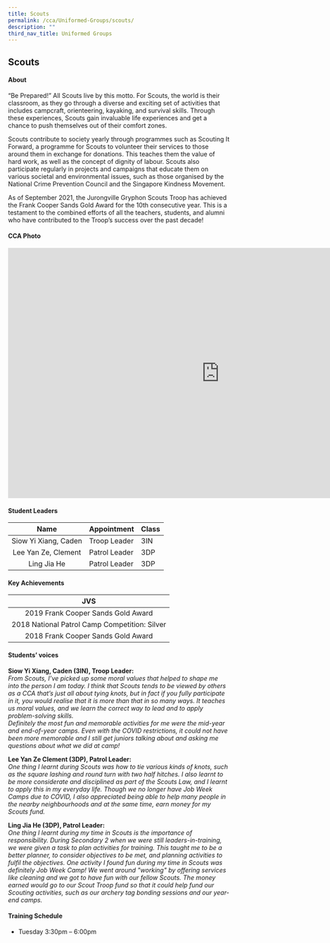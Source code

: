```yaml
---
title: Scouts
permalink: /cca/Uniformed-Groups/scouts/
description: ""
third_nav_title: Uniformed Groups
---
```

## Scouts

#### About
“Be Prepared!” All Scouts live by this motto. For Scouts, the world is their classroom, as they go through a diverse and exciting set of activities that includes campcraft, orienteering, kayaking, and survival skills. Through these experiences, Scouts gain invaluable life experiences and get a chance to push themselves out of their comfort zones.  
  
Scouts contribute to society yearly through programmes such as Scouting It Forward, a programme for Scouts to volunteer their services to those around them in exchange for donations. This teaches them the value of hard work, as well as the concept of dignity of labour. Scouts also participate regularly in projects and campaigns that educate them on various societal and environmental issues, such as those organised by the National Crime Prevention Council and the Singapore Kindness Movement.  
  
As of September 2021, the Jurongville Gryphon Scouts Troop has achieved the Frank Cooper Sands Gold Award for the 10th consecutive year. This is a testament to the combined efforts of all the teachers, students, and alumni who have contributed to the Troop’s success over the past decade!

#### CCA Photo
<iframe src="https://docs.google.com/presentation/d/e/2PACX-1vRAF_mcA3aU3U2W8Im2Fbvut011CY-KBQaM7iL0vqzYLUBd8dIhuykDqqf_nV0tgSmCmAvkf_sgvxYP/embed?start=true&amp;loop=true&amp;delayms=5000" frameborder="0" width="960" height="569" allowfullscreen="true"></iframe>

#### Student Leaders

| Name | Appointment | Class |
|:---:|---|---|
| Siow Yi Xiang, Caden | Troop Leader | 3IN |
| Lee Yan Ze, Clement | Patrol Leader | 3DP |
| Ling Jia He | Patrol Leader | 3DP |

#### Key Achievements

| JVS |
|:---:|
| 2019 Frank Cooper Sands Gold Award |
| 2018&nbsp;National Patrol Camp Competition: Silver |
| 2018 Frank Cooper Sands Gold Award |

#### Students’ voices
**Siow Yi Xiang, Caden (3IN), Troop Leader:** <br>
_From Scouts, I’ve picked up some moral values that helped to shape me into the person I am today. I think that Scouts tends to be viewed by others as a CCA that’s just all about tying knots, but in fact if you fully participate in it, you would realise that it is more than that in so many ways. It teaches us moral values, and we learn the correct way to lead and to apply problem-solving skills.  
Definitely the most fun and memorable activities for me were the mid-year and end-of-year camps. Even with the COVID restrictions, it could not have been more memorable and I still get juniors talking about and asking me questions about what we did at camp!_  
  
**Lee Yan Ze Clement (3DP), Patrol Leader:** <br>
_One thing I learnt during Scouts was how to tie various kinds of knots, such as the square lashing and round turn with two half hitches. I also learnt to be more considerate and disciplined as part of the Scouts Law, and I learnt to apply this in my everyday life. Though we no longer have Job Week Camps due to COVID, I also appreciated being able to help many people in the nearby neighbourhoods and at the same time, earn money for my Scouts fund._

**Ling Jia He (3DP), Patrol Leader:** <br>
_One thing I learnt during my time in Scouts is the importance of responsibility. During Secondary 2 when we were still leaders-in-training, we were given a task to plan activities for training. This taught me to be a better planner, to consider objectives to be met, and planning activities to fulfil the objectives. One activity I found fun during my time in Scouts was definitely Job Week Camp! We went around "working" by offering services like cleaning and we got to have fun with our fellow Scouts. The money earned would go to our Scout Troop fund so that it could help fund our Scouting activities, such as our archery tag bonding sessions and our year-end camps._  

#### Training Schedule
- Tuesday 3:30pm – 6:00pm